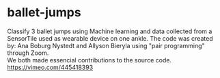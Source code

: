 # ballet-jumps
Classify 3 ballet jumps using Machine learning and data collected from a SensorTile used as wearable device on one ankle.
The code was created by: Ana Boburg Nystedt and Allyson Bieryla using "pair programming" through Zoom.  
We both made essencial contributions to the source code. 
https://vimeo.com/445418393
